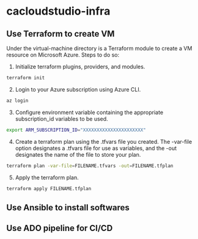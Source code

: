 # cacloudstudio-infra

## Use Terraform to create VM
Under the virtual-machine directory is a Terraform module to create a VM resource on Microsoft Azure. Steps to do so:

1. Initialize terraform plugins, providers, and modules.
```bash
terraform init
```
2. Login to your Azure subscription using Azure CLI.
```bash
az login
```
3. Configure environment variable containing the appropriate subscription_id variables to be used.
```bash
export ARM_SUBSCRIPTION_ID="XXXXXXXXXXXXXXXXXXXXXX"
```
4. Create a terraform plan using the .tfvars file you created. The -var-file option designates a .tfvars file for use as variables, and the -out designates the name of the file to store your plan.
```bash
terraform plan -var-file=FILENAME.tfvars -out=FILENAME.tfplan
```
5. Apply the terraform plan.
```bash
terraform apply FILENAME.tfplan
```

## Use Ansible to install softwares

## Use ADO pipeline for CI/CD
